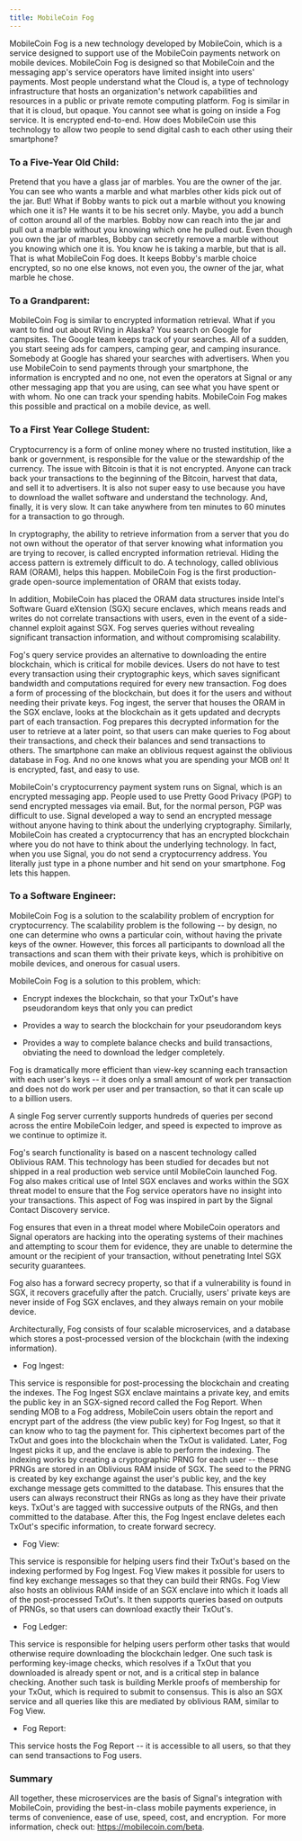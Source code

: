 ```yaml
---
title: MobileCoin Fog
---
```


[What is MobileCoin Fog?]: #what-is-fog

MobileCoin Fog is a new technology developed by MobileCoin, which is a service designed to support use of the MobileCoin payments network on mobile devices. MobileCoin Fog is designed so that MobileCoin and the messaging app's service operators have limited insight into users' payments. Most people understand what the Cloud is, a type of technology infrastructure that hosts an organization's network capabilities and resources in a public or private remote computing platform. Fog is similar in that it is cloud, but opaque. You cannot see what is going on inside a Fog service. It is encrypted end-to-end. How does MobileCoin use this technology to allow two people to send digital cash to each other using their smartphone?

### To a Five-Year Old Child:

Pretend that you have a glass jar of marbles. You are the owner of the jar. You can see who wants a marble and what marbles other kids pick out of the jar. But! What if Bobby wants to pick out a marble without you knowing which one it is? He wants it to be his secret only. Maybe, you add a bunch of cotton around all of the marbles. Bobby now can reach into the jar and pull out a marble without you knowing which one he pulled out. Even though you own the jar of marbles, Bobby can secretly remove a marble without you knowing which one it is. You know he is taking a marble, but that is all. That is what MobileCoin Fog does. It keeps Bobby's marble choice encrypted, so no one else knows, not even you, the owner of the jar, what marble he chose.

### To a Grandparent:

MobileCoin Fog is similar to encrypted information retrieval. What if you want to find out about RVing in Alaska? You search on Google for campsites. The Google team keeps track of your searches. All of a sudden, you start seeing ads for campers, camping gear, and camping insurance. Somebody at Google has shared your searches with advertisers. When you use MobileCoin to send payments through your smartphone, the information is encrypted and no one, not even the operators at Signal or any other messaging app that you are using, can see what you have spent or with whom. No one can track your spending habits. MobileCoin Fog makes this possible and practical on a mobile device, as well.

### To a First Year College Student:

Cryptocurrency is a form of online money where no trusted institution, like a bank or government, is responsible for the value or the stewardship of the currency. The issue with Bitcoin is that it is not encrypted. Anyone can track back your transactions to the beginning of the Bitcoin, harvest that data, and sell it to advertisers. It is also not super easy to use because you have to download the wallet software and understand the technology. And, finally, it is very slow. It can take anywhere from ten minutes to 60 minutes for a transaction to go through.

In cryptography, the ability to retrieve information from a server that you do not own without the operator of that server knowing what information you are trying to recover, is called encrypted information retrieval. Hiding the access pattern is extremely difficult to do. A technology, called oblivious RAM (ORAM), helps this happen. MobileCoin Fog is the first production-grade open-source implementation of ORAM that exists today.

In addition, MobileCoin has placed the ORAM data structures inside Intel's Software Guard eXtension (SGX) secure enclaves, which means reads and writes do not correlate transactions with users, even in the event of a side-channel exploit against SGX. Fog serves queries without revealing significant transaction information, and without compromising scalability.

Fog's query service provides an alternative to downloading the entire blockchain, which is critical for mobile devices. Users do not have to test every transaction using their cryptographic keys, which saves significant bandwidth and computations required for every new transaction. Fog does a form of processing of the blockchain, but does it for the users and without needing their private keys. Fog ingest, the server that houses the ORAM in the SGX enclave, looks at the blockchain as it gets updated and decrypts part of each transaction. Fog prepares this decrypted information for the user to retrieve at a later point, so that users can make queries to Fog about their transactions, and check their balances and send transactions to others. The smartphone can make an oblivious request against the oblivious database in Fog. And no one knows what you are spending your MOB on! It is encrypted, fast, and easy to use.

MobileCoin's cryptocurrency payment system runs on Signal, which is an encrypted messaging app. People used to use Pretty Good Privacy (PGP) to send encrypted messages via email. But, for the normal person, PGP was difficult to use. Signal developed a way to send an encrypted message without anyone having to think about the underlying cryptography. Similarly, MobileCoin has created a cryptocurrency that has an encrypted blockchain where you do not have to think about the underlying technology. In fact, when you use Signal, you do not send a cryptocurrency address. You literally just type in a phone number and hit send on your smartphone. Fog lets this happen.

### To a Software Engineer:

MobileCoin Fog is a solution to the scalability problem of encryption for cryptocurrency. The scalability problem is the following -- by design, no one can determine who owns a particular coin, without having the private keys of the owner. However, this forces all participants to download all the transactions and scan them with their private keys, which is prohibitive on mobile devices, and onerous for casual users. 

MobileCoin Fog is a solution to this problem, which:

-   Encrypt indexes the blockchain, so that your TxOut's have pseudorandom keys that only you can predict

-   Provides a way to search the blockchain for your pseudorandom keys

-   Provides a way to complete balance checks and build transactions, obviating the need to download the ledger completely.

Fog is dramatically more efficient than view-key scanning each transaction with each user's keys -- it does only a small amount of work per transaction and does not do work per user and per transaction, so that it can scale up to a billion users.

A single Fog server currently supports hundreds of queries per second across the entire MobileCoin ledger, and speed is expected to improve as we continue to optimize it.

Fog's search functionality is based on a nascent technology called Oblivious RAM. This technology has been studied for decades but not shipped in a real production web service until MobileCoin launched Fog. Fog also makes critical use of Intel SGX enclaves and works within the SGX threat model to ensure that the Fog service operators have no insight into your transactions. This aspect of Fog was inspired in part by the Signal Contact Discovery service.

Fog ensures that even in a threat model where MobileCoin operators and Signal operators are hacking into the operating systems of their machines and attempting to scour them for evidence, they are unable to determine the amount or the recipient of your transaction, without penetrating Intel SGX security guarantees.

Fog also has a forward secrecy property, so that if a vulnerability is found in SGX, it recovers gracefully after the patch. Crucially, users' private keys are never inside of Fog SGX enclaves, and they always remain on your mobile device.

Architecturally, Fog consists of four scalable microservices, and a database which stores a post-processed version of the blockchain (with the indexing information).

-   Fog Ingest:

This service is responsible for post-processing the blockchain and creating the indexes. The Fog Ingest SGX enclave maintains a private key, and emits the public key in an SGX-signed record called the Fog Report. When sending MOB to a Fog address, MobileCoin users obtain the report and encrypt part of the address (the view public key) for Fog Ingest, so that it can know who to tag the payment for. This ciphertext becomes part of the TxOut and goes into the blockchain when the TxOut is validated. Later, Fog Ingest picks it up, and the enclave is able to perform the indexing. The indexing works by creating a cryptographic PRNG for each user -- these PRNGs are stored in an Oblivious RAM inside of SGX. The seed to the PRNG is created by key exchange against the user's public key, and the key exchange message gets committed to the database. This ensures that the users can always reconstruct their RNGs as long as they have their private keys. TxOut's are tagged with successive outputs of the RNGs, and then committed to the database. After this, the Fog Ingest enclave deletes each TxOut's specific information, to create forward secrecy.

-   Fog View:

This service is responsible for helping users find their TxOut's based on the indexing performed by Fog Ingest. Fog View makes it possible for users to find key exchange messages so that they can build their RNGs. Fog View also hosts an oblivious RAM inside of an SGX enclave into which it loads all of the post-processed TxOut's. It then supports queries based on outputs of PRNGs, so that users can download exactly their TxOut's.

-   Fog Ledger:

This service is responsible for helping users perform other tasks that would otherwise require downloading the blockchain ledger. One such task is performing key-image checks, which resolves if a TxOut that you downloaded is already spent or not, and is a critical step in balance checking. Another such task is building Merkle proofs of membership for your TxOut, which is required to submit to consensus. This is also an SGX service and all queries like this are mediated by oblivious RAM, similar to Fog View.

-   Fog Report:

This service hosts the Fog Report -- it is accessible to all users, so that they can send transactions to Fog users.

### Summary

All together, these microservices are the basis of Signal's integration with MobileCoin, providing the best-in-class mobile payments experience, in terms of convenience, ease of use, speed, cost, and encryption.  For more information, check out: <https://mobilecoin.com/beta>.
